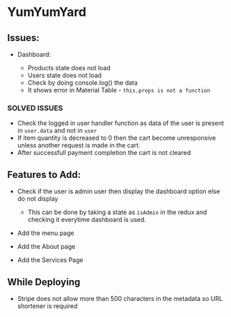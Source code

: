 # YumYumYard

## Issues:

-   Dashboard:

    -   Products state does not load
    -   Users state does not load
    -   Check by doing console.log() the data
    -   It shows error in Material Table - `this.props is not a function`

### SOLVED ISSUES

-   Check the logged in user handler function as data of the user is present in `user.data` and not in `user`
-   If item quantity is decreased to 0 then the cart become unresponsive unless another request is made in the cart.
-   After successfull payment completion the cart is not cleared

## Features to Add:

-   Check if the user is admin user then display the dashboard option else do not display

    -   This can be done by taking a state as `isAdmin` in the redux and checking it everytime dashboard is used.

-   Add the menu page
-   Add the About page
-   Add the Services Page

## While Deploying

-   Stripe does not allow more than 500 characters in the metadata so URL shortener is required
